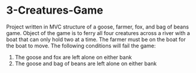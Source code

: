 # 3-Creatures-Game
Project written in MVC structure of a goose, farmer, fox, and bag of beans game. Object of the game is to ferry all four creatures across a river with a boat that can only hold two at a time. The farmer must be on the boat for the boat to move. The following conditions will fail the game: 
1. The goose and fox are left alone on either bank
2. The goose and bag of beans are left alone on either bank
